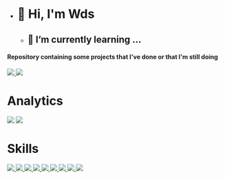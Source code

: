 - # 👋 Hi, I'm Wds
  - ## 🌱 I’m currently learning ...
                                                           

#### Repository containing some projects that I've done or that I'm still doing 


<a href="https://github.com/wuldson-franco" alt="github" target="_blank">

<img src="https://img.shields.io/badge/GitHub-100000?style=for-the-badge&logo=github&logoColor=white">

</a>

<a href="https://www.linkedin.com/in/wuldson-franco/" alt="linkedin" target="_blank">

<img src="https://img.shields.io/badge/LinkedIn-0077B5?style=for-the-badge&logo=linkedin&logoColor=white">

</a>


# Analytics
<img src="https://github-readme-stats.vercel.app/api?username=wuldson-franco&show_icons=true&theme=dark"/>

<img src="https://github-readme-stats-eight-theta.vercel.app/api/top-langs/?username=wuldson-franco&layout=compact&langs_count=8&theme=dark&include_all_commits=true&count_private=true"/>


# Skills
<a href="https://img.shields.io/badge/Microsoft_SQL_Server-CC2927?style=for-the-badge&logo=microsoft-sql-server&logoColor=white" alt="SqlServer" target="_blank">

<img src="https://img.shields.io/badge/Microsoft_SQL_Server-CC2927?style=for-the-badge&logo=microsoft-sql-server&logoColor=white">

</a>

<a href="https://img.shields.io/badge/MySQL-00000F?style=for-the-badge&logo=mysql&logoColor=white" alt="MySql" target="_blank">

<img src="https://img.shields.io/badge/MySQL-00000F?style=for-the-badge&logo=mysql&logoColor=white">

</a>

<a href="https://img.shields.io/badge/PostgreSQL-316192?style=for-the-badge&logo=postgresql&logoColor=white" alt="Postgres" target="_blank">

<img src="https://img.shields.io/badge/PostgreSQL-316192?style=for-the-badge&logo=postgresql&logoColor=white">

</a>

<a href="https://img.shields.io/badge/MariaDB-01529E?style=for-the-badge&logo=mariadb&logoColor=white" alt="Mariadb" target="_blank">

<img src="https://img.shields.io/badge/MariaDB-01529E?style=for-the-badge&logo=mariadb&logoColor=white">

</a>

<a href="https://img.shields.io/badge/Python-14354C?style=for-the-badge&logo=python&logoColor=white" alt="Python" target="_blank">

<img src="https://img.shields.io/badge/Python-14354C?style=for-the-badge&logo=python&logoColor=white">

</a>

<a href="https://img.shields.io/badge/Markdown-000000?style=for-the-badge&logo=markdown&logoColor=white" alt="Makdown" target="_blank">

<img src="https://img.shields.io/badge/Markdown-000000?style=for-the-badge&logo=markdown&logoColor=white">

</a>

<a href="https://img.shields.io/badge/PowerBI-EDBD11?style=for-the-badge&logo=powerbi&logoColor=white" alt="PowerBI" target="_blank">

<img src="https://img.shields.io/badge/PowerBI-EDBD11?style=for-the-badge&logo=powerbi&logoColor=white">

</a>

<a href="https://img.shields.io/badge/qliksense-66AA3B?style=for-the-badge&logo=qliksense&logoColor=white" alt="QlikSense" target="_blank">

<img src="https://img.shields.io/badge/qliksense-66AA3B?style=for-the-badge&logo=qliksense&logoColor=white">

</a>

<a href="https://v8tech.com.br" alt="" target="_blank">

<img src="https://img.shields.io/badge/WordPress-006E93?style=for-the-badge&logo=wordpress&logoColor=white">

</a>



